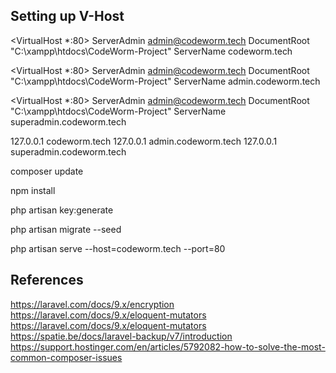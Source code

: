 ## Setting up V-Host
<VirtualHost *:80>
    ServerAdmin admin@codeworm.tech
    DocumentRoot "C:\xampp\htdocs\CodeWorm-Project"
    ServerName codeworm.tech
</VirtualHost>

<VirtualHost *:80>
    ServerAdmin admin@codeworm.tech
    DocumentRoot "C:\xampp\htdocs\CodeWorm-Project"
    ServerName admin.codeworm.tech
</VirtualHost>

<VirtualHost *:80>
    ServerAdmin admin@codeworm.tech
    DocumentRoot "C:\xampp\htdocs\CodeWorm-Project"
    ServerName superadmin.codeworm.tech
</VirtualHost>

127.0.0.1 codeworm.tech
127.0.0.1 admin.codeworm.tech
127.0.0.1 superadmin.codeworm.tech

composer update

npm install

php artisan key:generate

php artisan migrate --seed

php artisan serve --host=codeworm.tech --port=80

## References
https://laravel.com/docs/9.x/encryption
https://laravel.com/docs/9.x/eloquent-mutators
https://laravel.com/docs/9.x/eloquent-mutators
https://spatie.be/docs/laravel-backup/v7/introduction
https://support.hostinger.com/en/articles/5792082-how-to-solve-the-most-common-composer-issues